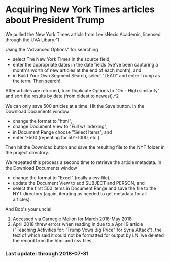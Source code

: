 # Acquiring New York Times articles about President Trump
We pulled the New York Times articls from LexisNexis Academic, licensed through the UVA Libary.^1

Using the "Advanced Options" for searching
* select The New York Times in the source field,
* enter the appropriate dates in the date fields (we've been capturing a month's worth of new articles at the end of each month), and
* in Build Your Own Segment Search, select "LEAD" and enter Trump as the term. 
Then search!

After articles are returned, turn Duplicate Options to "On - High similarity" and sort the results by date (from oldest to newest).^2

We can only save 500 articles at a time. Hit the Save button. In the Download Documents window
* change the format to "html",
* change Document View to "Full w/ Indexing",
* in Document Range choose "Select Items", and
* enter 1-500 (repeating for 501-1000, etc.).

Then hit the Download button and save the resulting file to the NYT folder in the project directory.

We repeated this process a second time to retrieve the article metadata. In the Download Documents window
* change the format to "Excel" (really a csv file),
* update the Document View to add SUBJECT and PERSON, and
* select the first 500 items in Document Range and save the file to the NYT directory (again, iterating as needed to get metadata for all articles).

And Bob's your uncle!

1. Accessed via Carnegie Mellon for March 2018-May 2018
2. April 2018 threw errors when reading in due to a April 9 article ("Teaching Activities for: 'Trump Vows Big Price" for Syria Attack"), the text of which said it could not be formatted for output by LN; we deleted the record from the html and csv files.

### Last update: through 2018-07-31
